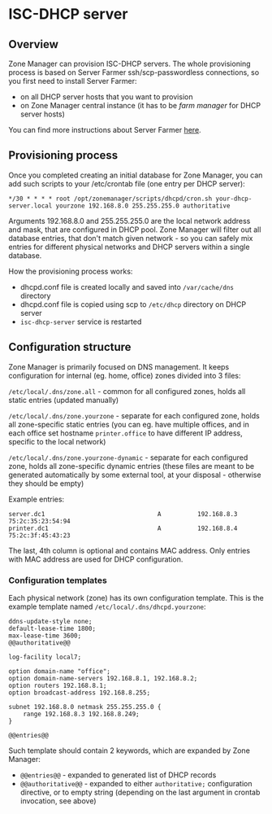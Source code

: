 # ISC-DHCP server

## Overview

Zone Manager can provision ISC-DHCP servers. The whole provisioning process is based on Server Farmer ssh/scp-passwordless connections, so you first need to install Server Farmer:

- on all DHCP server hosts that you want to provision
- on Zone Manager central instance (it has to be *farm manager* for DHCP server hosts)

You can find more instructions about Server Farmer [here](http://serverfarmer.org/getting-started.html).

## Provisioning process

Once you completed creating an initial database for Zone Manager, you can add such scripts to your /etc/crontab file (one entry per DHCP server):

```
*/30 * * * * root /opt/zonemanager/scripts/dhcpd/cron.sh your-dhcp-server.local yourzone 192.168.8.0 255.255.255.0 authoritative
```

Arguments 192.168.8.0 and 255.255.255.0 are the local network address and mask, that are configured in DHCP pool. Zone Manager will filter out all database entries, that don't match given network - so you can safely mix entries for different physical networks and DHCP servers within a single database.

How the provisioning process works:

- dhcpd.conf file is created locally and saved into `/var/cache/dns` directory
- dhcpd.conf file is copied using scp to `/etc/dhcp` directory on DHCP server
- `isc-dhcp-server` service is restarted

## Configuration structure

Zone Manager is primarily focused on DNS management. It keeps configuration for internal (eg. home, office) zones divided into 3 files:

`/etc/local/.dns/zone.all` - common for all configured zones, holds all static entries (updated manually)

`/etc/local/.dns/zone.yourzone` - separate for each configured zone, holds all zone-specific static entries (you can eg. have multiple offices, and in each office set hostname `printer.office` to have different IP address, specific to the local network)

`/etc/local/.dns/zone.yourzone-dynamic` - separate for each configured zone, holds all zone-specific dynamic entries (these files are meant to be generated automatically by some external tool, at your disposal - otherwise they should be empty)

Example entries:

```
server.dc1                               A          192.168.8.3       75:2c:35:23:54:94
printer.dc1                              A          192.168.8.4       75:2c:3f:45:43:23
```

The last, 4th column is optional and contains MAC address. Only entries with MAC address are used for DHCP configuration.

### Configuration templates

Each physical network (zone) has its own configuration template. This is the example template named `/etc/local/.dns/dhcpd.yourzone`:

```
ddns-update-style none;
default-lease-time 1800;
max-lease-time 3600;
@@authoritative@@

log-facility local7;

option domain-name "office";
option domain-name-servers 192.168.8.1, 192.168.8.2;
option routers 192.168.8.1;
option broadcast-address 192.168.8.255;

subnet 192.168.8.0 netmask 255.255.255.0 {
    range 192.168.8.3 192.168.8.249;
}

@@entries@@
```

Such template should contain 2 keywords, which are expanded by Zone Manager:

- `@@entries@@` - expanded to generated list of DHCP records
- `@@authoritative@@` - expanded to either `authoritative;` configuration directive, or to empty string (depending on the last argument in crontab invocation, see above)

